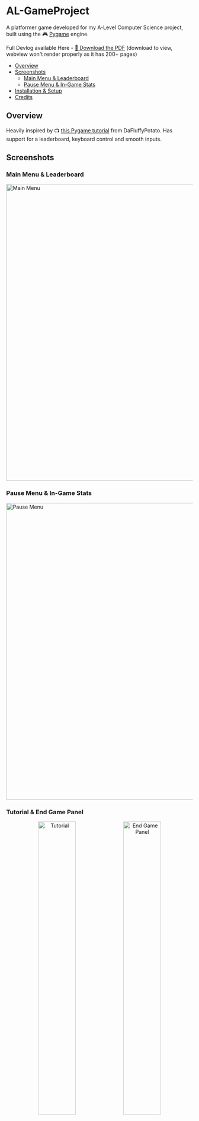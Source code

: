 # AL-GameProject

A platformer game developed for my A-Level Computer Science project, built using the 🎮 [Pygame](https://www.pygame.org/news) engine.

Full Devlog available Here - [📄 Download the PDF](./devlog.pdf) 
(download to view, webview won't render properly as it has 200+ pages)

- [Overview](#overview)
- [Screenshots](#screenshots)
  - [Main Menu & Leaderboard](#main-menu--leaderboard)
  - [Pause Menu & In-Game Stats](#pause-menu--in-game-stats)
- [Installation & Setup](#installation--setup)
- [Credits](#credits)

## Overview
Heavily inspired by 📺 [this Pygame tutorial](https://www.youtube.com/watch?v=2gABYM5M0ww) from DaFluffyPotato. Has support for a leaderboard, keyboard control and smooth inputs. 



## Screenshots

### Main Menu & Leaderboard
<img width="800" alt="Main Menu" src="https://github.com/user-attachments/assets/a019093b-73af-4cb9-837b-5216297afce0">

### Pause Menu & In-Game Stats
<img width="800" alt="Pause Menu" src="https://github.com/user-attachments/assets/7e52e0d3-751c-4f50-9c91-5d25a404fd6c">

### Tutorial & End Game Panel

<p align="center">
  <img src="https://github.com/user-attachments/assets/cad231e8-3e9b-433a-987b-702e922e5355" alt="Tutorial" width="45%">
  <img src="https://github.com/user-attachments/assets/140c30b6-5a9f-4d15-a83a-6d5fdb7958aa" alt="End Game Panel"width="45%">
</p>

## Installation & Setup
1. Install Python 3.x
2. Run `pip install pygame`
3. Clone or download this repository
4. Run `python main.py` to start the game

## Credits
Almost all of the asset from this game is from 📚[itch.io](https://itch.io), credits all towards whoever made them, except for the music & SFXs which is made by me.


